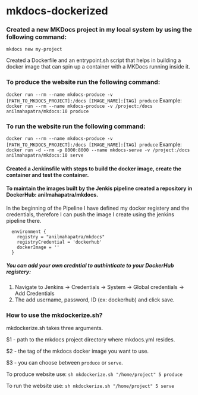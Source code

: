 # mkdocs-dockerized

### Created a new MKDocs project in my local system by using the following command:
`mkdocs new my-project`

Created a Dockerfile and an entrypoint.sh script that helps in building a docker image that can spin up a container with a MKDocs running inside it.

### To produce the website run the following command:
`docker run --rm --name mkdocs-produce -v [PATH_TO_MKDOCS_PROJECT]:/docs [IMAGE_NAME]:[TAG] produce`
Example: `docker run --rm --name mkdocs-produce -v /project:/docs anilmahapatra/mkdocs:10 produce`

### To run the website run the following command:
`docker run --rm --name mkdocs-produce -v [PATH_TO_MKDOCS_PROJECT]:/docs [IMAGE_NAME]:[TAG] produce`
Example: `docker run -d --rm -p 8000:8000 --name mkdocs-serve -v /project:/docs anilmahapatra/mkdocs:10 serve`

#### Created a Jenkinsfile with steps to build the docker image, create the container and test the container.

#### To maintain the images built by the Jenkis pipeline created a repository in DockerHub: anilmahapatra/mkdocs.

In the beginning of the Pipeline I have defined my docker registery and the credentials, therefore I can push the image I create using the jenkins pipeline there.

```pipeline {
  environment {
    registry = "anilmahapatra/mkdocs"
    registryCredential = 'dockerhub'
    dockerImage = ''
  }
```
##### You can add your own credntial to authinticate to your DockerHub registery:

 1. Navigate to Jenkins -> Credentials -> System -> Global credentials -> Add Credentials
 2. The add username, password, ID (ex: dockerhub) and click save.
 
### How to use the mkdockerize.sh?

mkdockerize.sh takes three arguments.

$1 - path to the mkdocs project directory where mkdocs.yml resides.

$2 - the tag of the mkdocs docker image you want to use.

$3 - you can choose between `produce` or `serve`. 

To produce website use: `sh mkdockerize.sh "/home/project" 5 produce`

To run the website use: `sh mkdockerize.sh "/home/project" 5 serve`
